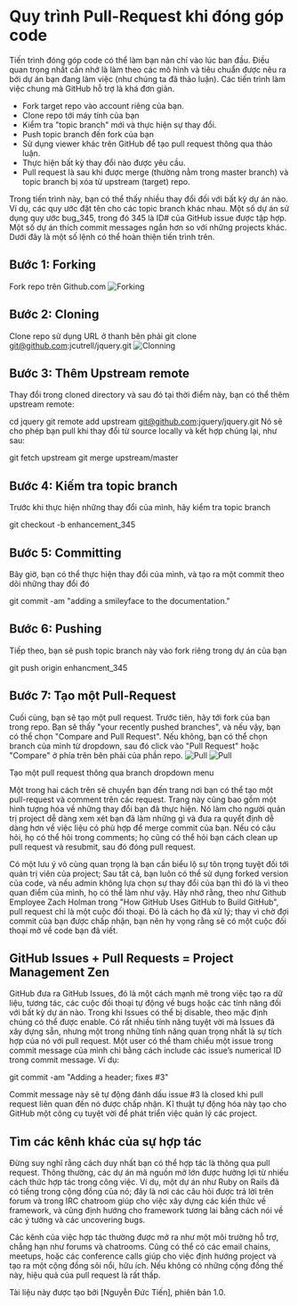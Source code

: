 # Quy trình Pull-Request khi đóng góp code

Tiến trình đóng góp code có thể làm bạn nản chí vào lúc ban đầu.
Điều quan trọng nhất cần nhớ là làm theo các mô hình và tiêu chuẩn được nêu ra bởi dự án bạn đang làm việc (như chúng ta đã thảo luận). Các tiến trình làm việc chung mà GitHub hỗ trợ là khá đơn giản.

* Fork target repo vào account riêng của bạn.
* Clone repo tới máy tính của bạn
* Kiểm tra "topic branch" mới và thực hiện sự thay đổi.
* Push topic branch đến fork của bạn
* Sử dụng viewer khác trên GitHub để tạo pull request thông qua thảo luận.
* Thực hiện bất kỳ thay đổi nào được yêu cầu.
* Pull request là sau khi được merge (thường nằm trong master branch) và topic branch bị xóa từ upstream (target) repo.

Trong tiến trình này, bạn có thể thấy nhiều thay đổi đối với bất kỳ dự án nào. Ví dụ, các quy ước đặt tên cho các topic branch khác nhau. Một số dự án sử dụng quy ước bug_345, trong đó 345 là ID# của GitHub issue được tập hợp. Một số dự án thích commit messages ngắn hơn so với những projects khác. Dưới đây là một số lệnh có thể hoàn thiện tiến trình trên.


## Bước 1: Forking

Fork repo trên Github.com
![Forking](http://fsd14.com/images/2015_05_13_f2830.png)

## Bước 2: Cloning

Clone repo sử dụng URL ở thanh bên phải
git clone git@github.com:jcutrell/jquery.git
![Clonning](http://fsd14.com/images/2015_05_13_16114.png)

## Bước 3: Thêm Upstream remote

Thay đổi trong cloned directory và sau đó tại thời điểm này, bạn có thể thêm upstream remote:

cd jquery
git remote add upstream git@github.com:jquery/jquery.git
Nó sẽ cho phép bạn pull khi thay đổi từ source locally và kết hợp chúng lại, như sau:

git fetch upstream
git merge upstream/master

## Bước 4: Kiếm tra topic branch

Trước khi thực hiện những thay đổi của mình, hãy kiểm tra topic branch

git checkout -b enhancement_345

## Bước 5: Committing

Bây giờ, bạn có thể thực hiện thay đổi của mình, và tạo ra một commit theo dõi những thay đổi đó

git commit -am "adding a smileyface to the documentation."

## Bước 6: Pushing

Tiếp theo, bạn sẽ push topic branch này vào fork riêng trong dự án của bạn

git push origin enhancment_345

## Bước 7: Tạo một Pull-Request

Cuối cùng, bạn sẽ tạo một pull request. Trước tiên, hãy tới fork của bạn trong repo. Bạn sẽ thấy "your recently pushed branches", và nếu vậy, bạn có thể chọn "Compare and Pull Request". Nếu không, bạn có thể chọn branch của mình từ dropdown, sau đó click vào "Pull Request" hoặc "Compare" ở phía trên bên phải của phần repo.
![Pull](http://fsd14.com/images/2015_05_13_23d1c.png)
![Pull](http://fsd14.com/images/2015_05_13_0ddf8.png)

Tạo một pull request thông qua branch dropdown menu

Một trong hai cách trên sẽ chuyển bạn đến trang nơi bạn có thể tạo một pull-request và comment trên các request. Trang này cũng bao gồm một hình tượng hóa về những thay đổi bạn đã thực hiện. Nó làm cho người quản trị project dễ dàng xem xét bạn đã làm những gì và đưa ra quyết định dễ dàng hơn về việc liệu có phù hợp để merge commit của bạn. Nếu có câu hỏi, họ có thể hỏi trong comments; họ cũng có thể hỏi bạn cách clean up pull request và resubmit, sau đó đóng pull request.

Có một lưu ý vô cùng quan trọng là bạn cần biểu lộ sự tôn trọng tuyệt đối tới quản trị viên của project; Sau tất cả, bạn luôn có thể sử dụng forked version của code, và nếu admin không lựa chọn sự thay đổi của bạn thì đó là vì theo quan điểm của mình, họ có thể làm như vậy. Hãy nhớ rằng, theo như Github Employee Zach Holman trong "How GitHub Uses GitHub to Build GitHub", pull request chỉ là một cuộc đối thoại. Đó là cách họ đã xử lý; thay vì chờ đợi commit của bạn được chấp nhận, bạn nên hy vọng rằng sẽ có một cuộc đối thoại mở về code bạn đã viết.

## GitHub Issues + Pull Requests = Project Management Zen

GitHub đưa ra GitHub Issues, đó là một cách mạnh mẽ trong việc tạo ra dữ liệu, tương tác, các cuộc đối thoại tự động về bugs hoặc các tính năng đối với bất kỳ dự án nào. Trong khi Issues có thể bị disable, theo mặc định chúng có thể được enable. Có rất nhiều tính năng tuyệt vời mà Issues đã xây dựng sẵn, nhưng một trong những tính năng quan trọng nhất là sự tích hợp của nó với pull request. Một user có thể tham chiếu một issue trong commit message của mình chỉ bằng cách include các issue’s numerical ID trong commit message. Ví dụ:

git commit -am "Adding a header; fixes #3"

Commit message này sẽ tự động đánh dấu issue #3 là closed khi pull request liên quan đến nó được chấp nhận. Kĩ thuật tự động hóa này tạo cho GitHub một công cụ tuyệt vời để phát triển việc quản lý các project.

## Tìm các kênh khác của sự hợp tác

Đừng suy nghĩ rằng cách duy nhất bạn có thể hợp tác là thông qua pull request. Thông thường, các dự án mã nguồn mở lớn được hưởng lợi từ nhiều cách thức hợp tác trong công việc. Ví dụ, một dự án như Ruby on Rails đã có tiếng trong cộng đồng của nó; đây là nơi các câu hỏi được trả lời trên forum và trong IRC chatroom giúp cho việc xây dựng các kiến thức về framework, và cũng định hướng cho framework tương lai bằng cách nói về các ý tưởng và các uncovering bugs.

Các kênh của việc hợp tác thường được mở ra như một môi trường hỗ trợ, chẳng hạn như forums và chatrooms. Cũng có thể có các email chains, meetups, hoặc các conference calls giúp cho việc định hướng project và tạo ra một cộng đồng sôi nổi, hữu ích. Nếu không có những cộng đồng thế này, hiệu quả của pull request là rất thấp.

Tài liệu này được tạo bởi [Nguyễn Đức Tiến], phiên bản 1.0.

